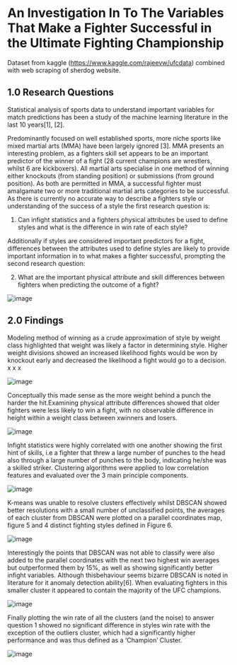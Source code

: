 # An Investigation In To The Variables That Make a Fighter Successful in the Ultimate Fighting Championship 

Dataset from kaggle (https://www.kaggle.com/rajeevw/ufcdata) combined with web scraping of sherdog website.

## 1.0 Research Questions

Statistical analysis of sports data to understand important variables for match predictions has been a study of the machine learning literature in the last 10 years[1], [2]. 

Predominantly focused on well established sports, more niche sports like mixed martial arts (MMA) have been largely ignored [3]. MMA presents an interesting problem, as a fighters skill set appears to be an important predictor of the winner of a fight (28 current champions are wrestlers, whilst 6 are kickboxers). All martial arts specialise in one method of winning either knockouts (from standing position) or submissions (from ground position). As both are permitted in MMA, a successful fighter must amalgamate two or more traditional martial arts categories to be successful. As there is currently no accurate way to describe a fighters style or understanding of the success of a style the first research question is: 

1. Can infight statistics and a fighters physical attributes be used to define styles and what is the difference in win rate of each style? 

Additionally if styles are considered important predictors for a fight, differences between the attributes used to define styles are likely to provide important information 
in to what makes a fighter successful, prompting the second research question: 

2. What are the important physical attribute and skill differences between fighters when predicting the outcome of a fight? 

![image](https://user-images.githubusercontent.com/52289894/75584702-37f31e80-5a68-11ea-913d-a3c9eda7b81d.png)


## 2.0 Findings

Modeling method of winning as a crude approximation of style by weight class highlighted that weight was likely a factor in determining style. Higher weight divisions showed an increased likelihood fights would be won by knockout early and decreased the likelihood a fight would go to a decision.
x x x 

![image](https://user-images.githubusercontent.com/52289894/75585062-28c0a080-5a69-11ea-8d3f-1212fff2029a.png)

Conceptually this made sense as the more weight behind a punch the harder the hit.Examining physical attribute differences showed that older fighters were less likely to win a fight, with no observable difference in height within a weight class between xwinners and losers.

![image](https://user-images.githubusercontent.com/52289894/75585168-67565b00-5a69-11ea-96a6-1219dcf9ec73.png)

Infight statistics were highly correlated with one another showing the first hint of skills, i.e a fighter that threw a large number of punches to the head also through a large number of punches to the body, indicating he/she was a skilled striker.
Clustering algorithms were applied to low correlation features and evaluated over the 3 main principle components.

![image](https://user-images.githubusercontent.com/52289894/75585353-ce740f80-5a69-11ea-9bb3-8cc574c4db9a.png)

K-means was unable to resolve clusters effectively whilst DBSCAN showed better resolutions with a small number of unclassified points, the averages of each cluster from DBSCAN were plotted on a parallel coordinates map, figure 5 and 4 distinct fighting styles defined in Figure 6.

![image](https://user-images.githubusercontent.com/52289894/75585488-24e14e00-5a6a-11ea-9ec5-48f415aa3260.png)

Interestingly the points that DBSCAN was not able to classify were also added to the parallel coordinates with the next two highest win averages but outperformed them by 15%, as well as showing significantly better infight variables. Although thisbehaviour seems bizarre DBSCAN is noted in literature for it anomaly detection ability​[6]​. When evaluating fighters in this smaller cluster it appeared to contain the majority of the UFC champions.

![image](https://user-images.githubusercontent.com/52289894/75585390-e9df1a80-5a69-11ea-8b41-dff1df0ee849.png)

Finally plotting the win rate of all the clusters (and the noise) to answer question 1 showed no significant difference in styles win rate with the exception of the outliers cluster, which had a significantly higher performance and was thus defined as a ‘Champion’ Cluster. 


![image](https://user-images.githubusercontent.com/52289894/75585547-45a9a380-5a6a-11ea-8637-8cb83d6e79dd.png)
